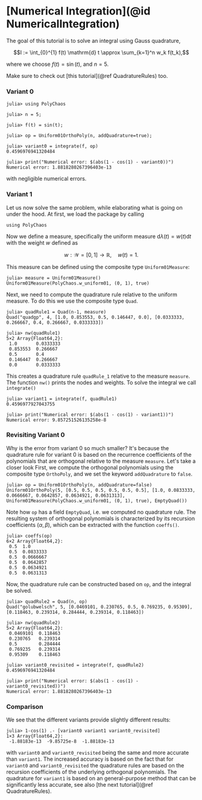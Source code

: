 # [Numerical Integration](@id NumericalIntegration)
The goal of this tutorial is to solve an integral using Gauss quadrature,
```math
I := \int_{0}^{1} f(t) \mathrm{d} t \approx \sum_{k=1}^n w_k f(t_k),
```
where we choose $f(t) = \sin(t)$, and $n = 5$.

Make sure to check out [this tutorial](@ref QuadratureRules) too.

### Variant 0
```jldoctest mylabel
julia> using PolyChaos

julia> n = 5;

julia> f(t) = sin(t);

julia> op = Uniform01OrthoPoly(n, addQuadrature=true);

julia> variant0 = integrate(f, op)
0.4596976941320484

julia> print("Numerical error: $(abs(1 - cos(1) - variant0))")
Numerical error: 1.8818280267396403e-13
```
with negligible numerical errors.

### Variant 1
Let us  now solve the same problem, while elaborating what is going on under the hood.
At first, we load the package by calling
```@repl
using PolyChaos
```
Now we define a measure, specifically the uniform measure $\mathrm{d}\lambda(t) = w(t) \mathrm{d} t$ with the weight $w$ defined as
```math
  w: \mathcal{W} = [0,1] \rightarrow \mathbb{R}, \quad w(t) = 1.
```
This measure can be defined using the composite type `Uniform01Measure`:
```jldoctest mylabel
julia> measure = Uniform01Measure()
Uniform01Measure(PolyChaos.w_uniform01, (0, 1), true)
```
Next, we need to compute the quadrature rule relative to the uniform measure.
To do this we use the composite type `Quad`.

```jldoctest mylabel
julia> quadRule1 = Quad(n-1, measure)
Quad("quadgp", 4, [1.0, 0.853553, 0.5, 0.146447, 0.0], [0.0333333, 0.266667, 0.4, 0.266667, 0.0333333])

julia> nw(quadRule1)
5×2 Array{Float64,2}:
 1.0       0.0333333
 0.853553  0.266667 
 0.5       0.4      
 0.146447  0.266667 
 0.0       0.0333333
```
This creates a quadrature rule `quadRule_1` relative to the measure `measure`.
The function `nw()` prints the nodes and weights.
To solve the integral we call `integrate()`
```jldoctest mylabel
julia> variant1 = integrate(f, quadRule1)
0.4596977927043755

julia> print("Numerical error: $(abs(1 - cos(1) - variant1))")
Numerical error: 9.857251526135258e-8
```

### Revisiting Variant 0
Why is the error from variant 0 so much smaller?
It's because the quadrature rule for variant 0 is based on the recurrence coefficients of the polynomials that are orthogonal relative to the measure `measure`.
Let's take a closer look
First, we compute the orthogonal polynomials using the composite type `OrthoPoly`, and we set the keyword `addQuadrature` to `false`.
```jldoctest mylabel
julia> op = Uniform01OrthoPoly(n, addQuadrature=false)
Uniform01OrthoPoly(5, [0.5, 0.5, 0.5, 0.5, 0.5, 0.5], [1.0, 0.0833333, 0.0666667, 0.0642857, 0.0634921, 0.0631313], Uniform01Measure(PolyChaos.w_uniform01, (0, 1), true), EmptyQuad())
```
Note how `op` has a field `EmptyQuad`, i.e. we computed no quadrature rule.
The resulting system of orthogonal polynomials is characterized by its recursion coefficients $(\alpha, \beta)$, which can be extracted with the function `coeffs()`.
```jldoctest mylabel
julia> coeffs(op)
6×2 Array{Float64,2}:
 0.5  1.0      
 0.5  0.0833333
 0.5  0.0666667
 0.5  0.0642857
 0.5  0.0634921
 0.5  0.0631313
```
Now, the quadrature rule can be constructed based on `op`, and the integral be solved.
```jldoctest mylabel
julia> quadRule2 = Quad(n, op)
Quad("golubwelsch", 5, [0.0469101, 0.230765, 0.5, 0.769235, 0.95309], [0.118463, 0.239314, 0.284444, 0.239314, 0.118463])

julia> nw(quadRule2)
5×2 Array{Float64,2}:
 0.0469101  0.118463
 0.230765   0.239314
 0.5        0.284444
 0.769235   0.239314
 0.95309    0.118463

julia> variant0_revisited = integrate(f, quadRule2)
0.4596976941320484

julia> print("Numerical error: $(abs(1 - cos(1) - variant0_revisited))")
Numerical error: 1.8818280267396403e-13
```

### Comparison
We see that the different variants provide slightly different results:
```jldoctest mylabel
julia> 1-cos(1) .- [variant0 variant1 variant0_revisited]
1×3 Array{Float64,2}:
 -1.88183e-13  -9.85725e-8  -1.88183e-13
```
with `variant0` and `variant0_revisited` being the same and more accurate than `variant1`.
The increased accuracy is based on the fact that for `variant0` and `variant0_revisited` the quadrature rules are based on the recursion coefficients of the underlying orthogonal polynomials.
The quadrature for `variant1` is based on an general-purpose method that can be significantly less accurate, see also [the next tutorial](@ref QuadratureRules).
